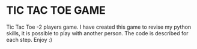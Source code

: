 # TIC TAC TOE GAME
Tic Tac Toe -2 players game. I have created this game to revise my python skills, it is possible to play with another person. The code is described for each step. Enjoy :)
